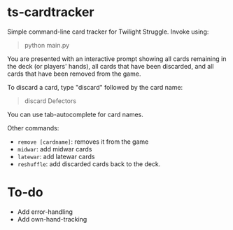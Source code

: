 # ts-cardtracker

Simple command-line card tracker for Twilight Struggle. 
Invoke using:

> python main.py

You are presented with an interactive prompt showing all cards remaining in the deck (or players' hands), all cards that have been discarded, and all cards that have been removed from the game. 

To discard a card, type "discard" followed by the card name: 

> discard Defectors

You can use tab-autocomplete for card names. 

Other commands: 

* `remove [cardname]`: removes it from the game
* `midwar`: add midwar cards 
* `latewar`: add latewar cards
* `reshuffle`: add discarded cards back to the deck.

# To-do

* Add error-handling
* Add own-hand-tracking